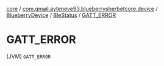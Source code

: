 [core](../../../index.md) / [com.gmail.ayteneve93.blueberrysherbetcore.device](../../index.md) / [BlueberryDevice](../index.md) / [BleStatus](index.md) / [GATT_ERROR](./-g-a-t-t_-e-r-r-o-r.md)

# GATT_ERROR

(JVM) `GATT_ERROR`